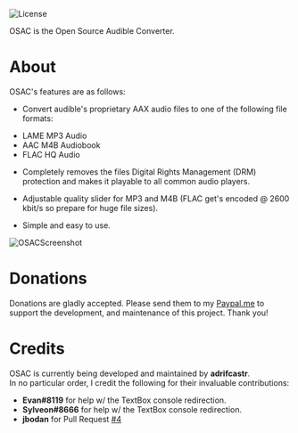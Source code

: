 ![License](https://img.shields.io/badge/License-GPLv2-blue.svg)

OSAC is the Open Source Audible Converter.

About
=====

OSAC's features are as follows:

* Convert audible's proprietary AAX audio files to one of the following file formats:
- LAME MP3 Audio
- AAC M4B Audiobook
- FLAC HQ Audio

* Completely removes the files Digital Rights Management (DRM) protection and makes it playable to all common audio players.

* Adjustable quality slider for MP3 and M4B (FLAC get's encoded @ 2600 kbit/s so prepare for huge file sizes).

* Simple and easy to use.

![OSACScreenshot](https://raw.githubusercontent.com/adrifcastr/OSAC/master/OSAC/OSAC.png)

Donations
=====

Donations are gladly accepted. Please send them to my [Paypal.me](https://www.paypal.me/adrifcastr)
to support the development, and maintenance of this project. Thank you!

Credits
=====

OSAC is currently being developed and maintained by __adrifcastr__.<br>
In no particular order, I credit the following for their invaluable contributions:

* __Evan#8119__ for help w/ the TextBox console redirection.
* __Sylveon#8666__ for help w/ the TextBox console redirection.
* __jbodan__ for Pull Request [#4](https://github.com/adrifcastr/OSAC/pull/4)
